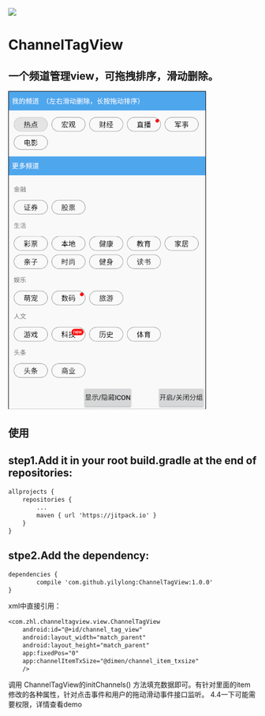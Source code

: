 [![](https://jitpack.io/v/yilylong/ChannelTagView.svg)](https://jitpack.io/#yilylong/ChannelTagView)
# ChannelTagView

一个频道管理view，可拖拽排序，滑动删除。
----
<img src="GIF.gif"/>


使用
--
 step1.Add it in your root build.gradle at the end of repositories:
-

    allprojects {
		repositories {
			...
			maven { url 'https://jitpack.io' }
		}
	}

stpe2.Add the dependency:
-
    dependencies {
	        compile 'com.github.yilylong:ChannelTagView:1.0.0'
	}


xml中直接引用：

    <com.zhl.channeltagview.view.ChannelTagView
        android:id="@+id/channel_tag_view"
        android:layout_width="match_parent"
        android:layout_height="match_parent"
        app:fixedPos="0"
        app:channelItemTxSize="@dimen/channel_item_txsize"
        />
 
 
 调用 ChannelTagView的initChannels() 方法填充数据即可。有针对里面的item修改的各种属性，针对点击事件和用户的拖动滑动事件接口监听。
 4.4一下可能需要<uses-permission android:name="android.permission.SYSTEM_ALERT_WINDOW"/>权限，详情查看demo
 
